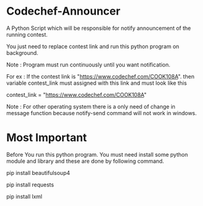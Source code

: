 # Codechef-Announcer
A Python Script which will be responsible for notify announcement of the running contest.


You just need to replace contest link and run this python program on background.

Note : Program must run continuously until you want notification.

For ex : If the contest link is "https://www.codechef.com/COOK108A".
then variable contest_link must assigned with this link and must look like this

contest_link = "https://www.codechef.com/COOK108A"




Note : For other operating system there is a only need of change in message function because notify-send command will not work in windows.

# Most Important
Before You run this python program.
You must need install some python module and library and these are done by following command.

pip install beautifulsoup4

pip install requests

pip install lxml
